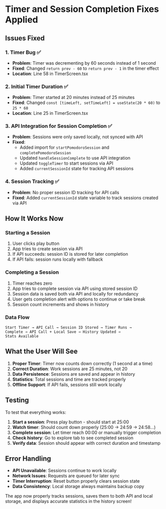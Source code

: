 # Timer and Session Completion Fixes Applied

## Issues Fixed

### 1. **Timer Bug** ✅
- **Problem**: Timer was decrementing by 60 seconds instead of 1 second
- **Fixed**: Changed `return prev - 60` to `return prev - 1` in the timer effect
- **Location**: Line 58 in TimerScreen.tsx

### 2. **Initial Timer Duration** ✅
- **Problem**: Timer started at 20 minutes instead of 25 minutes
- **Fixed**: Changed `const [timeLeft, setTimeLeft] = useState(20 * 60)` to `25 * 60`
- **Location**: Line 25 in TimerScreen.tsx

### 3. **API Integration for Session Completion** ✅
- **Problem**: Sessions were only saved locally, not synced with API
- **Fixed**: 
  - Added import for `startPomodoroSession` and `completePomodoroSession`
  - Updated `handleSessionComplete` to use API integration
  - Updated `toggleTimer` to start sessions via API
  - Added `currentSessionId` state for tracking API sessions

### 4. **Session Tracking** ✅
- **Problem**: No proper session ID tracking for API calls
- **Fixed**: Added `currentSessionId` state variable to track sessions created via API

## How It Works Now

### Starting a Session
1. User clicks play button
2. App tries to create session via API
3. If API succeeds: session ID is stored for later completion
4. If API fails: session runs locally with fallback

### Completing a Session
1. Timer reaches zero
2. App tries to complete session via API using stored session ID
3. Session data is saved both via API and locally for redundancy
4. User gets completion alert with options to continue or take break
5. Session count increments and shows in history

### Data Flow
```
Start Timer → API Call → Session ID Stored → Timer Runs → 
Complete → API Call + Local Save → History Updated → 
Stats Available
```

## What the User Will See

1. **Proper Timer**: Timer now counts down correctly (1 second at a time)
2. **Correct Duration**: Work sessions are 25 minutes, not 20
3. **Data Persistence**: Sessions are saved and appear in history
4. **Statistics**: Total sessions and time are tracked properly
5. **Offline Support**: If API fails, sessions still work locally

## Testing

To test that everything works:

1. **Start a session**: Press play button - should start at 25:00
2. **Watch timer**: Should count down properly (25:00 → 24:59 → 24:58...)
3. **Complete session**: Let timer reach 00:00 or manually trigger completion
4. **Check history**: Go to explore tab to see completed session
5. **Verify data**: Session should appear with correct duration and timestamp

## Error Handling

- **API Unavailable**: Sessions continue to work locally
- **Network Issues**: Requests are queued for later sync
- **Timer Interruption**: Reset button properly clears session state
- **Data Consistency**: Local storage always maintains backup copy

The app now properly tracks sessions, saves them to both API and local storage, and displays accurate statistics in the history screen!

